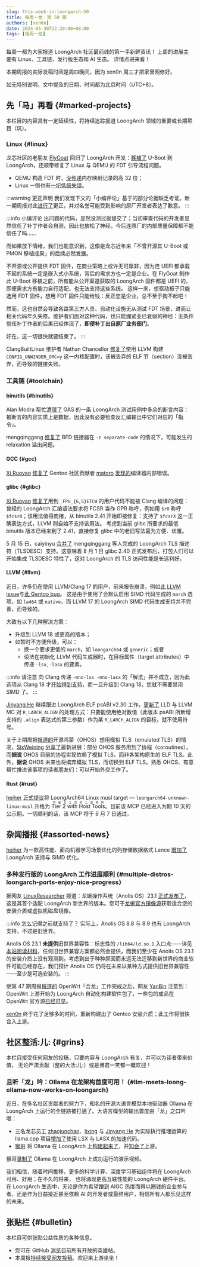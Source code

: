 ```yaml
---
slug: this-week-in-loongarch-50
title: 每周一龙：第 50 期
authors: [xen0n]
date: 2024-05-30T22:20:00+08:00
tags: [每周一龙]
---
```


每周一都为大家报道 LoongArch 社区最前线的第一手新鲜资讯！
上周的进展主要有 Linux、工具链、发行版生态和 AI 生态。
详情点进来看！

<!-- truncate -->

本期周报的实际发稿时间是周四晚间，因为 xen0n 周三才把家里网修好。

如无特别说明，文中提及的日期、时间都为北京时间（UTC+8）。

## 先「马」再看 {#marked-projects}

本栏目的内容具有一定延续性，将持续追踪报道 LoongArch 领域的重要或长期项目（坑）。

### Linux {#linux}

龙芯社区的老朋友 [FlyGoat] 回归了 LoongArch 开发：[移植了](https://lists.denx.de/pipermail/u-boot/2024-May/554168.html)
U-Boot 到 LoongArch，还顺带修复了 Linux 与 QEMU 的 FDT 引导流程问题。

* QEMU 构造 FDT 时，[没传递](https://patchwork.ozlabs.org/project/qemu-devel/patch/20240520-loongarch-fdt-memnode-v1-1-5ea9be93911e@flygoat.com/)内存映射记录的高 32 位；
* Linux 一侧也有[一坨低级失误](https://lore.kernel.org/loongarch/20240522-loongarch-booting-fixes-v3-0-25e77a8fc86e@flygoat.com/)。

:::warning 更正声明
我们发现下文的「小编评论」基于的部分论据缺乏考证。新一期周报对此[进行了](./2024-06-10-these-weeks-in-loongarch-51.md#linux)更正，并对名誉可能受到影响的原厂开发者表达了歉意。
:::

:::info 小编评论
出问题的代码，显然没测过就提交了；当初审查代码的开发者显然信任了补丁作者会自测，因此也放松了神经。今后连原厂的内部质量保障都不能信任了吗……

而如果放下情绪，我们也能意识到，这像是龙芯近年来「不曾开源其 U-Boot 或 PMON 移植成果」的后续必然发展。

不开源或公开提供 FDT 固件，在商业策略上或许无可厚非，因为连 UEFI 都承载不起的系统一定是嵌入式小系统，背后的需求方也一定是企业。在
FlyGoat 制作此 U-Boot 移植之前，所有能从公开渠道获取的 LoongArch 固件都是 UEFI 的，即便需求方有能力自行适配，也无法支持这些系统。
这样一来，想驱动板子只能选用 FDT 固件，想用 FDT 固件只能给钱：反正您是企业，总不至于掏不起吧！

然而，这也自然会导致各路第三方人员、自动化设施无从测试 FDT 场景，进而让相关代码年久失修。维护者们面对这种代码，也只能绷紧业已衰弱的神经：无条件信任补丁作者的后果已经体现了，**即便补丁出自原厂业务部门**。

好在，这一切很快就要结束了。
:::

ClangBuiltLinux 维护者 Nathan Chancellor
[修复了](https://lore.kernel.org/loongarch/20240522-efi-zboot-lds-add-discard-sections-to-discard-v1-1-6b415efa0f85@kernel.org/)使用
LLVM 构建 `CONFIG_UNWINDER_ORC=y` 这一内核配置时，该被丢弃的 ELF 节（section）没被丢弃，而导致的链接失败。

[FlyGoat]: https://github.com/FlyGoat

### 工具链 {#toolchain}

#### binutils {#binutils}

Alan Modra 帮忙[清理了](https://sourceware.org/pipermail/binutils/2024-May/134286.html)
GAS 的一条 LoongArch 测试用例中多余的断言内容：被断言的内容实质上是数据，因此没有必要检查反汇编输出中它们对应的「指令」。

mengqinggang [修复了](https://sourceware.org/pipermail/binutils/2024-May/134285.html)
BFD 链接器在 `-z separate-code` 的情况下，可能发生的 relaxation 溢出问题。

#### GCC {#gcc}

[Xi Ruoyao][xry111] [修复了](https://gcc.gnu.org/pipermail/gcc-patches/2024-May/652419.html)
Gentoo 社区贡献者 [matoro] [发现的](https://gcc.gnu.org/PR115169)编译器内部错误。

[matoro]: https://github.com/matoro
[xry111]: https://github.com/xry111

#### glibc {#glibc}

[Xi Ruoyao][xry111] [修复了](https://sourceware.org/git/?p=glibc.git;a=commitdiff;h=0c1d2c277a59f08fd3232b33d18644ea890190ea)用到
`_FPU_{G,S}ETCW` 的用户代码不能被 Clang 编译的问题：曾经的 LoongArch 汇编语法要求将
FCSR 当作 GPR 称呼，例如用 `$r0` 称呼 `$fcsr0`；该用法值得商榷，从 binutils 2.41
开始即被修复：支持了 `$fcsrX` 这一正确表达方式，LLVM 则自始不支持该用法。
考虑到当前 glibc 所要求的最低 binutils 版本已经来到了 2.41，直接修复 glibc 中的老旧写法最为方便、优雅。

5 月 15 日，caiyinyu [合并了](https://sourceware.org/git/?p=glibc.git;a=commit;h=1dbf2bef7934cee9829d875f11968d6ff1fee77f)
mengqinggang 等人完成的 LoongArch TLS 描述符（TLSDESC）支持。这意味着 8 月 1 日
glibc 2.40 正式发布后，打包人们可以开始集成 TLSDESC 特性了，这对 LoongArch 的
TLS 访问性能是长远利好。

#### LLVM {#llvm}

近日，许多仍在使用 LLVM/Clang 17 的用户，前来报告崩溃，例如[此 LLVM issue](https://github.com/llvm/llvm-project/issues/93372)与[此 Gentoo bug](https://bugs.gentoo.org/929197)。
这是由于使用了会默认启用 SIMD 代码生成的 `march` 选项，如 `la464` 或 `native`，而
LLVM 17 的 LoongArch SIMD 代码生成支持并不完善，而导致的。

大致有以下几种解决方案：

* 升级到 LLVM 18 或更高的版本；
* 如暂时不方便升级，可以：
    * 换一个要求更低的 `march`，如 `loongarch64` 或 `generic`；或者
    * 设法在初始化 LLVM 代码生成器时，在目标属性（target attributes）中传递 `-lsx,-lasx` 的要素。

:::info 请注意
向 Clang 传递 `-mno-lsx -mno-lasx` 的「解法」并不成立，因为此选项从 Clang 18
才[开始得到支持](https://github.com/llvm/llvm-project/commit/8d4e35600f3ba90997a59fdb9baeb196e723eec9)，而一旦升级到
Clang 18，您就不需要禁用 SIMD 了。
:::

[Jinyang He][MQ-mengqing] 继续跟进 LoongArch ELF psABI v2.30 工作，[更新了](https://github.com/llvm/llvm-project/pull/93775)
LLD 与 LLVM MC 对 `R_LARCH_ALIGN` 的处理方式：只要能使用绝对数值（此版本 psABI
所新增支持的 `.align` 表达式的第三参数）作为某 `R_LARCH_ALIGN` 的目标，就不使用符号。

关于上期周报[报道的](./2024-05-20-this-week-in-loongarch-49.md#llvm)开源鸿蒙（OHOS）想用模拟
TLS（emulated TLS）的情况，[SixWeining] [分享了](https://github.com/llvm/llvm-project/pull/92483#issuecomment-2128303438)最新进展：部分
OHOS 服务用到了协程（coroutines），而**据说** OHOS 目前的协程实现依赖了模拟 TLS，而非各架构原生的 ELF TLS。此外，**据说**
OHOS 未来也将摈弃模拟 TLS，而切换到 ELF TLS。熟悉 OHOS、有意帮忙推进该事项的读者朋友们：可以开始外交工作了。

[SixWeining]: https://github.com/SixWeining

#### Rust {#rust}

[heiher] [正式提议](https://github.com/rust-lang/compiler-team/issues/753)将
LoongArch64 Linux musl target &mdash; `loongarch64-unknown-linux-musl` 升格为
<ruby>Tier 2 with Host Tools<rt>带宿主工具的二级架构</rt></ruby>。目前该 MCP
已经进入为期 10 天的公示期。一切顺利的话，该 MCP 将于 6 月 7 日通过。

[heiher]: https://github.com/heiher

## 杂闻播报 {#assorted-news}

[heiher] 为一款高性能、面向机器学习场景优化的列存储数据格式 Lance
[增加了](https://github.com/lancedb/lance/pull/2406) LoongArch 支持与 SIMD 优化。

### 多种发行版的 LoongArch 工作进展顺利 {#multiple-distros-loongarch-ports-enjoy-nice-progress}

据网友 [LinuxResearcher] 报道：龙蜥操作系统（Anolis OS）23.1 [正式发布了](https://gitee.com/anolis/rnotes/blob/master/anolis/rnotes/anolis-23.1-ga.md)，这是其首个适配
LoongArch 新世界的版本。您可于[龙蜥官方镜像源](https://mirrors.openanolis.cn/anolis/23/isos/GA/loongarch64/)获取适合您的安装介质或虚拟机磁盘镜像。

:::info 怎么记得之前就支持了？
实际上，Anolis OS 8.8 与 8.9 也有 LoongArch 支持，不过是旧世界。

Anolis OS 23.1 **未提供**旧世界兼容性：标志性的 `/lib64/ld.so.1` 入口点——详见[本站阅读材料](/docs/world-compat-details/#program-interpreter)，任何旧世界兼容方案都必然会提供，而我们至少在
Anolis OS 23.1 的安装介质上没有观测到。考虑到出于种种原因而永远无法迁移到新世界的商业软件可能已经存在，我们预计
Anolis OS 仍将在未来以某种方式提供旧世界兼容性——至少是可选安装的。
:::

继第 47 期周报[报道的](./2024-05-07-this-week-in-loongarch-47/index.md#openwrt-loongarch64-port-mainlined)
OpenWrt「合龙」工作完成之后，网友 [YanBin][plum930] 注意到：OpenWrt
上游开始为 LoongArch 自动化构建软件包了，一些包的成品在 OpenWrt
官方源[已经可见](https://downloads.openwrt.org/snapshots/targets/loongarch64/generic/)。

[xen0n] 终于花了足够多的时间，重新构建出了 Gentoo 安装介质；此工作将很快合入上游。

[LinuxResearcher]: https://github.com/LinuxResearcher
[plum930]: https://github.com/plum930
[xen0n]: https://github.com/xen0n

## 社区整活:儿: {#grins}

本栏目接受任何网友的投稿，只要内容与 LoongArch 有关，并可以为读者带来价值，
无论严肃贡献（整的大活:儿:）或是博君一笑都一概欢迎！

### 且听「龙」吟：Ollama 在龙架构首度可用！ {#llm-meets-loong-ollama-now-works-on-loongarch}

近日，在多名社区贡献者的努力下，知名的开源大语言模型本地驱动器 Ollama 在
LoongArch 上运行的全链路被打通了。大语言模型的输出首度由「龙」之口吟唱：

* 三名龙芯员工 [zhaojunchao](https://github.com/junchao-loongson)、[lixing](https://github.com/lixing-star)
  与 [Jinyang He][MQ-mengqing] 为实际执行推理运算的 llama.cpp
  项目[增加了](https://github.com/ggerganov/llama.cpp/pull/6454)使用
  LSX 与 LASX 的加速代码。
* [猴哥][HougeLangley] 将 Ollama 在 LoongArch 上[构建起来了](https://github.com/HougeLangley/ollama-loongarch64)，并[知会了](https://github.com/ollama/ollama/issues/4552)上游。

猴哥[录制了](https://www.bilibili.com/video/BV1wf421R7Zx/)
Ollama 在 LoongArch 上成功运行的演示视频。

我们相信，随着时间推移，更多的科学计算、深度学习基础组件将在 LoongArch 可用、好用；在不久的将来，
也将涌现更高互联性能的 LoongArch 硬件平台。在 LoongArch 生态中，无论是作为希望蹭到
AIGC 热度而得以圈钱的企业参与者，还是作为日益接近甚至依赖 AI 的开发者或最终用户，相信所有人都乐见这样的未来。

[HougeLangley]: https://github.com/HougeLangley
[MQ-mengqing]: https://github.com/MQ-mengqing

## 张贴栏 {#bulletin}

本栏目可供张贴公益性质的各种信息。

* 您可在 GitHub [浏览](https://github.com/loongson-community/discussions/labels/%E8%8B%B1%E9%9B%84%E5%B8%96)目前所有开放的英雄帖。
* 本周报[持续接受网友投稿][call-for-submissions]。欢迎来上游坐坐！

[call-for-submissions]: https://github.com/loongson-community/areweloongyet/issues/16
